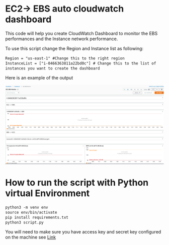 # EC2-> EBS auto cloudwatch dashboard

This code will help you create CloudWatch Dashboard to monitor the EBS performances and the Instance network performance.

To use this script change the Region and Instance list as following:
```
Region = "us-east-1" #Change this to the right region
InstanceList = ["i-0466363811a22bd0c"] # Change this to the list of instances you want to create the dashboard
```

Here is an example of the output

![example](example.png)

# How to run the script with Python virtual Environment 

```
python3 -m venv env 
source env/bin/activate
pip install requirements.txt
python3 script.py
```

You will need to make sure you have access key and secret key configured on the machine see [Link](https://docs.aws.amazon.com/IAM/latest/UserGuide/id_credentials_access-keys.html) 